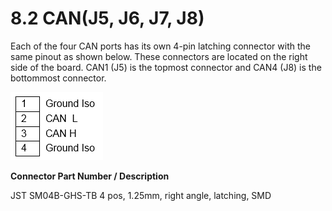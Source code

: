 # 8.2	CAN\(J5, J6, J7, J8\)

Each of the four CAN ports has its own 4-pin latching connector with the same pinout as shown below. These connectors are located on the right side of the board. CAN1 \(J5\) is the topmost connector and CAN4 \(J8\) is the bottommost connector.

![](../../../../.gitbook/assets/image%20%284%29.png)

**Connector Part Number / Description**

JST SM04B-GHS-TB 4 pos, 1.25mm, right angle, latching, SMD

